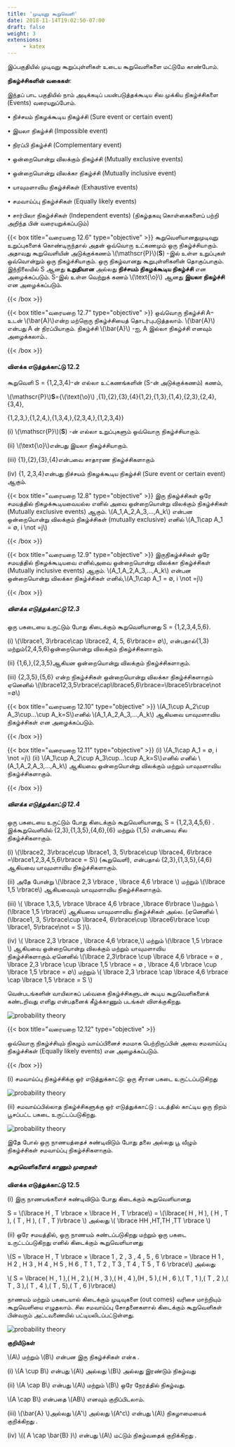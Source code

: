 ```yaml
---
title: 'முடிவுறு கூறுவெளி'
date: 2018-11-14T19:02:50-07:00
draft: false
weight: 3
extensions:
     - katex
---
```




இப்பகுதியில் முடிவுறு கூறுப்புள்ளிகள் உடைய கூறுவெளிகளை மட்டுமே காண்போம்.

**நிகழ்ச்சிகளின் வகைகள்**: 

இந்தப் பாட பகுதியில் நாம் அடிக்கடிப் பயன்படுத்தக்கூடிய சில முக்கிய நிகழ்ச்சிகளை (Events)
வரையறுப்போம்.

• நிச்சயம் நிகழக்கூடிய நிகழ்ச்சி (Sure event or certain event)

• இயலா நிகழ்ச்சி (Impossible event)

• நிரப்பி நிகழ்ச்சி (Complementary event)

• ஒன்றையொன்று விலக்கும் நிகழ்ச்சி (Mutually exclusive events)

• ஒன்றையொன்று விலக்கா நிகழ்ச்சி (Mutually inclusive event)

• யாவுமளாவிய நிகழ்ச்சிகள் (Exhaustive events)

• சமவாய்ப்பு நிகழ்ச்சிகள் (Equally likely events)

• சார்பிலா நிகழ்ச்சிகள் (Independent events) (நிகழ்தகவு கொள்கைகளைப் பற்றி அறிந்த பின்
வரையறுக்கப்படும்)

{{< box title="வரையறை 12.6" type="objective" >}}
கூறுவெளியானதுமுடிவுறு உறுப்புகளைக் கொண்டிருந்தால் அதன் ஒவ்வொரு உட்கணமும்
ஒரு நிகழ்ச்சியாகும். அதாவது கூறுவெளியின் அடுக்குக்கணம் \\(\mathscr{P}\\)(**S**) -இல் உள்ள உறுப்புகள்
ஒவ்வொன்றும் ஒரு நிகழ்ச்சியாகும். ஒரு நிகழ்வானது கூறுபுள்ளிகளின் தொகுப்பாகும்.
இந்நிலையில் S ஆனது **உறுதியான** அல்லது **நிச்சயம் நிகழக்கூடிய நிகழ்ச்சி** என அழைக்கப்படும்.
S-இல் உள்ள வெற்றுக் கணம் \\(\text{\o}\\) ஆனது **இயலா நிகழ்ச்சி** என அழைக்கப்படும்.

{{< /box >}}

{{< box title="வரையறை 12.7" type="objective" >}}
ஒவ்வொரு நிகழ்ச்சி A–உடன் \\(\bar{A}\\)என்ற மற்றொரு நிகழ்ச்சியைத் தொடர்புபடுத்தலாம். \\(\bar{A}\\)
என்பது A ன் நிரப்பியாகும். நிகழ்ச்சி \\(\bar{A}\\) -ஐ, A இல்லா நிகழ்ச்சி எனவும் அழைக்கலாம்..

{{< /box >}}

#### விளக்க எடுத்துக்காட்டு 12.2
கூறுவெளி S = {1,2,3,4}-ன் எல்லா உட்கணங்களின் (S-ன் அடுக்குக்கணம்) கணம்,

 \\(\mathscr{P}\\)**S**=\{\\(\text{\o}\\) ,{1},{2},{3},{4}{1,2},{1,3},{1,4},{2,3},{2,4},{3,4},

 {1,2,3,},{1,2,4,},{1,3,4,},{2,3,4,},{1,2,3,4}\}

 (i) \\(\mathscr{P}\\)(**S**) -ன் எல்லா உறுப்புகளும் ஒவ்வொரு நிகழ்ச்சியாகும்.

(ii) \\(\text{\o}\\)என்பது இயலா நிகழ்ச்சியாகும்.

(iii) {1},{2},{3},{4}என்பவை சாதாரண நிகழ்ச்சிகளாகும்

(iv) {1, 2,3,4}என்பது நிச்சயம் நிகழக்கூடிய நிகழ்ச்சி (Sure event or certain event) ஆகும்.

{{< box title="வரையறை 12.8" type="objective" >}}
இரு நிகழ்ச்சிகள் ஒரே சமயத்தில் நிகழக்கூடியவையல்ல எனில் அவை ஒன்றையொன்று
விலக்கும் நிகழ்ச்சிகள் (Mutually exclusive events) ஆகும்.
\\(A_1,A_2,A_3,...,A_k\\) என்பன ஒன்றையொன்று விலக்கும் நிகழ்ச்சிகள் (mutually exclusive) எனில்
\\(A_1\cap A_1 = ∅, i \not =j\\)

{{< /box >}}

{{< box title="வரையறை 12.9" type="objective" >}}
இருநிகழ்ச்சிகள் ஒரே சமயத்தில் நிகழக்கூடியவை எனில்அவை ஒன்றையொன்று விலக்கா
நிகழ்ச்சிகள் (Mutually inclusive events) ஆகும். \\(A_1,A_2,A_3,...,A_k\\) என்பன ஒன்றையொன்று விலக்கா
நிகழ்ச்சிகள் எனில்,\\(A_1\cap A_1 = ∅, i \not =j\\) 

{{< /box >}}

##### விளக்க எடுத்துக்காட்டு 12.3
ஒரு பகடையை உருட்டும் போது கிடைக்கும் கூறுவெளியானது S = {1,2,3,4,5,6}.

(i) \\(\lbrace1, 3\rbrace\cap \lbrace2, 4, 5, 6\rbrace= ∅\\), என்பதால்{1,3}மற்றும்{2,4,5,6}ஒன்றையொன்று விலக்கும்
நிகழ்ச்சிகளாகும்.

(ii) {1,6,},{2,3,5}ஆகியன ஒன்றையொன்று விலக்கும் நிகழ்ச்சிகளாகும்.

(iii) {2,3,5},{5,6} என்ற நிகழ்ச்சிகள் ஒன்றையொன்று விலக்கா நிகழ்ச்சிகளாகும் ஏனெனில்
\\(\lbrace12,3,5\rbrace\cap\lbrace5,6\rbrace=\lbrace5\rbrace\not =∅\\)

{{< box title="வரையறை 12.10" type="objective" >}}
\\(A_1\cup A_2\cup A_3\cup...\cup A_k=S\\)எனில் \\(A_1,A_2,A_3,...,A_k\\)  ஆகியவை யாவுமளாவிய நிகழ்ச்சிகள்
என அழைக்கப்படும்.

{{< /box >}}

{{< box title="வரையறை 12.11" type="objective" >}}
 (i) \\(A_1\cap A_1 = ∅, i \not =j\\) (ii) \\(A_1\cup A_2\cup A_3\cup...\cup A_k=S\\)எனில்  எனில் \\(A_1,A_2,A_3,...,A_k\\) ஆகியவை
ஒன்றையொன்று விலக்கும் மற்றும் யாவுமளாவிய நிகழ்ச்சிகளாகும்.

{{< /box >}}

##### விளக்க எடுத்துக்காட்டு 12.4

ஒரு பகடையை உருட்டும் போது கிடைக்கும் கூறுவெளியானது, S = {1,2,3,4,5,6} .
இக்கூறுவெளியில் {2,3},{1,3,5},{4,6},{6} மற்றும் {1,5} என்பவை சில நிகழ்ச்சிகளாகும்.

(i) \\(\lbrace2, 3\rbrace\cup  \lbrace1, 3, 5\rbrace\cup  \lbrace4, 6\rbrace =\lbrace1,2,3,4,5,6\rbrace = S\\) (கூறுவெளி), என்பதால்
{2,3},{1,3,5},{4,6}ஆகியவை யாவுமளாவிய நிகழ்ச்சிகளாகும்.

(ii) அதே போன்று \\(\lbrace 2,3 \rbrace , \lbrace 4,6 \rbrace \\) மற்றும் \\(\lbrace 1,5 \rbrace\\) ஆகியவையும் யாவுமளாவிய நிகழ்ச்சிகளாகும்.

(iii) \\( \lbrace 1,3,5, \rbrace \lbrace 4,6 \rbrace ,\lbrace 6\rbrace \\)மற்றும் \\(\lbrace 1,5 \rbrace\\) ஆகியவை யாவுமளாவிய நிகழ்ச்சிகள் அல்ல.
(ஏனெனில் \\(\lbrace1, 3, 5\rbrace\cup  \lbrace4, 6\rbrace\cup \lbrace6\rbrace \cup \lbrace1, 5\rbrace\not = S )\\).

(iv) \\( \lbrace 2,3 \rbrace , \lbrace 4,6 \rbrace,\\) மற்றும் \\(\lbrace 1,5 \rbrace \\) ஆகியவை ஒன்றையொன்று விலக்கும் மற்றும் யாவுமளாவிய
நிகழ்ச்சிகளாகும்.ஏனெனில் \\(\lbrace 2,3\rbrace \cup \lbrace 4,6 \rbrace = ∅ , \lbrace 2,3 \rbrace \cup \lbrace 1,5 \rbrace =  ∅ , \lbrace 4,6 \rbrace \cup \lbrace 1,5 \rbrace  = ∅\\) மற்றும் \\( \lbrace 2,3 \rbrace \cap \lbrace 4,6 \rbrace \cap \lbrace 1,5 \rbrace = S \\)

வென்படங்களின் வாயிலாகப் பல்வகை நிகழ்ச்சிகளுடன் கூடிய கூறுவெளிகளைக் கண்டறிவது
எளிது என்பதனைக் கீழ்க்காணும் படங்கள் விளக்குகிறது.


![probability theory](/books/11-maths/part-2/introduction-to-probability-theory/12.3.png "probability theory")

{{< box title="வரையறை 12.12" type="objective" >}}

ஒவ்வொரு நிகழ்ச்சியும் நிகழும் வாய்ப்பினைச் சமமாக  பெற்றிருப்பின் அவை சமவாய்ப்பு
நிகழ்ச்சிகள் (Equally likely events) என அழைக்கப்படும்.

{{< /box >}}


(i)
சமவாய்ப்பு நிகழ்ச்சிக்கு ஒர் எடுத்துக்காட்டு: ஒரு சீரான பகடை உருட்டப்படுகிறது



![probability theory](/books/11-maths/part-2/introduction-to-probability-theory/12.4.png "probability theory")

(ii) சமவாய்ப்பில்லாத நிகழ்ச்சிகளுக்கு ஒர்  எடுத்துக்காட்டு : படத்தில் காட்டிய ஒரு நிறம்
பூசப்பட்ட பகடை உருட்டப்படுகிறது.

![probability theory](/books/11-maths/part-2/introduction-to-probability-theory/12.5.png "probability theory")

இதே போல் ஒரு நாணயத்தைச் சுண்டிவிடும் போது தலை  அல்லது பூ வீழும் நிகழ்ச்சிகள் 
சமவாய்ப்பு நிகழ்ச்சிகளாகும்.

##### கூறுவெளிகளைக் காணும் முறைகள்

**விளக்க எடுத்துக்காட்டு 12.5**

(i) இரு நாணயங்களைச் சுண்டிவிடும் போது கிடைக்கும் கூறுவெளியானது

S = \\(\lbrace H , T \rbrace × \lbrace H , T \rbrace\\) = \\(\lbrace( H , H ), ( H , T ), ( T , H ), ( T , T )\rbrace \\) அல்லது \\( \lbrace HH ,HT,TH ,TT \rbrace \\)

(ii) ஒரே சமயத்தில், ஒரு நாணயம் சுண்டப்படுகிறது மற்றும் ஒரு பகடை உருட்டப்படுகிறது
எனில் கிடைக்கும் கூறுவெளியானது

\\(S = \lbrace H , T \rbrace × \lbrace 1 , 2 , 3 , 4 , 5 , 6 \rbrace = \lbrace H 1 , H 2 , H 3 , H 4 , H 5 , H 6 , T 1 , T 2 , T 3 , T 4 , T 5 , T 6 \rbrace\\) அல்லது

\\( S = \lbrace( H , 1 ),( H , 2 ),( H , 3 ),( H , 4 ),(H , 5 ),( H , 6 ),( T , 1 ),( T , 2 ),( T , 3 ),( T , 4 ),( T , 5),( T , 6 )\rbrace\\)

நாணயம் மற்றும் பகடையால் கிடைக்கும் முடிவுகளை (out comes) வரிசை  மாற்றியும்
கூறுவெளியை  எழுதலாம். சில சமவாய்ப்பு சோதனைகளால் கிடைக்கும் கூறுவெளிகள்  பின்வரும்
அட்டவணையில் பட்டியலிடப்பட்டுள்ளது.

![probability theory](/books/11-maths/part-2/introduction-to-probability-theory/12.6.png "probability theory")

**குறியீடுகள்**

\\(A\\) மற்றும் \\(B\\) என்பன இரு நிகழ்ச்சிகள் என்க .

(i) \\(A \cup B\\) என்பது \\(A\\) அல்லது \\(B\\) அல்லது இரண்டும் நிகழ்வது

(ii) \\(A \cap B\\) என்பது \\(A\\) மற்றும் \\(B\\) ஒரே நேரத்தில் நிகழ்வது.

\\(A \cap B\\) என்பதை \\(AB\\) எனவும் குறிப்பிடலாம்.

(iii) \\(\bar{A} \\)அல்லது \\(A'\\) அல்லது \\(A^c\\) என்பது \\(A\\) நிகழாமையைக் குறிக்கிறது .

(iv) \\(( A \cap \bar{B} )\\) என்பது \\(A\\) மட்டும்
நிகழ்வதைக் குறிக்கிறது .



